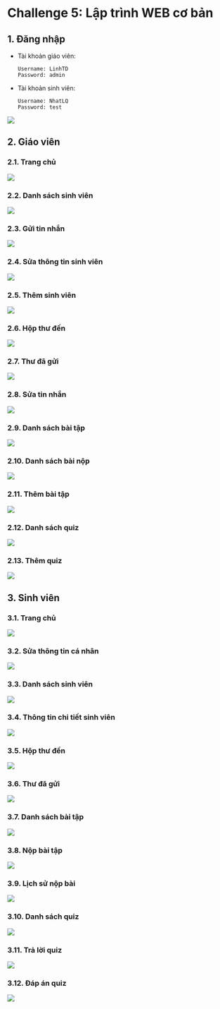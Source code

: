 # Challenge 5: Lập trình WEB cơ bản

## 1. Đăng nhập

- Tài khoản giáo viên:

  ```
  Username: LinhTD
  Password: admin
  ```

- Tài khoản sinh viên:

  ```
  Username: NhatLQ
  Password: test
  ```

![](img/dang_nhap.jpg)

## 2. Giáo viên

### 2.1. Trang chủ

![](img/trang_chu_giao_vien.jpg)

### 2.2. Danh sách sinh viên

![](img/dssv.jpg)

### 2.3. Gửi tin nhắn

![](img/gui_tn.jpg)

### 2.4. Sửa thông tin sinh viên

![](img/sua_tt.jpg)

### 2.5. Thêm sinh viên

![](img/them_sv.jpg)

### 2.6. Hộp thư đến

![](img/hop_thu_den.jpg)

### 2.7. Thư đã gửi

![](img/thu_da_gui.jpg)

### 2.8. Sửa tin nhắn

![](img/sua_tin_nhan.jpg)

### 2.9. Danh sách bài tập

![](img/dsbt.jpg)

### 2.10. Danh sách bài nộp

![](img/ds_bn.jpg)

### 2.11. Thêm bài tập

![](img/them_bt.jpg)

### 2.12. Danh sách quiz

![](img/ds_quizz.jpg)

### 2.13. Thêm quiz

![](img/them_quiz.jpg)

## 3. Sinh viên

### 3.1. Trang chủ

![](img/trang_chu_sinh_vien.jpg)

### 3.2. Sửa thông tin cá nhân

![](img/sua_tt_sv.jpg)

### 3.3. Danh sách sinh viên

![](img/dssv_sv.jpg)

### 3.4. Thông tin chi tiết sinh viên

![](img/ttct.jpg)

### 3.5. Hộp thư đến

![](img/htd.jpg)

### 3.6. Thư đã gửi

![](img/tdg.jpg)

### 3.7. Danh sách bài tập

![](img/dsbt-sv.jpg)

### 3.8. Nộp bài tập

![](img/gdnb.jpg)

### 3.9. Lịch sử nộp bài

![](img/lsnb.jpg)

### 3.10. Danh sách quiz

![](img/dsquiz.jpg)

### 3.11. Trả lời quiz

![](img/tl-quiz.jpg)

### 3.12. Đáp án quiz

![](img/da-quiz.jpg)